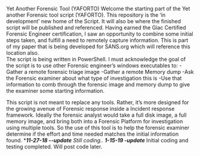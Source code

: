 Yet Another Forensic Tool (YAFORTO)
Welcome the starting part of the Yet another Forensic tool script (YAFORTO). This repository is the ‘in development’ new home 
of the Script. It will also be where the finished script will be published and referenced.  Having earned the Giac Certified Forensic
Engineer certification, I saw an opportunity to combine some initial steps taken, and fulfill a need to remotely capture information. 
This is part of my paper that is being developed for SANS.org which will reference this location also.  
The script is being written in PowerShell. I must acknowledge the goal of the script is to use other Forensic 
engineer’s windows executables to:
-Gather a remote forensic triage image
-Gather a remote Memory dump
-Ask the Forensic examiner about what type of investigation this is
-Use that information to comb through the forensic image and memory dump to give the examiner some starting information. 

This script is not meant to replace any tools. Rather, it’s more designed for the growing avenue of Forensic response inside a Incident
response framework. Ideally the forensic analyst would take a full disk image, a full memory image, and bring both into a Forensic
Platform for investigation using multiple tools. So the use of this tool is to help the forensic examiner determine if the effort
and time needed matches the initial information found. 
******11-27-18 --update****
Still coding..
***1-15-19 -update****
Initial coding and testing completed. Will post code later. 
